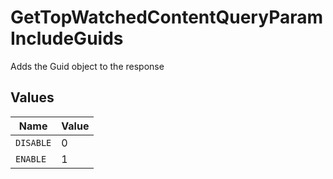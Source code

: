 # GetTopWatchedContentQueryParamIncludeGuids

Adds the Guid object to the response



## Values

| Name      | Value     |
| --------- | --------- |
| `DISABLE` | 0         |
| `ENABLE`  | 1         |